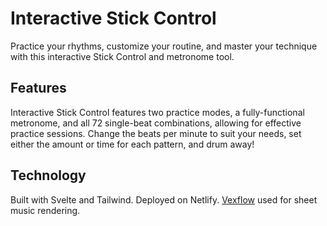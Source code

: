# Interactive Stick Control

Practice your rhythms, customize your routine, and master your technique with this interactive Stick Control and metronome tool. 

## Features

Interactive Stick Control features two practice modes, a fully-functional metronome, and all 72 single-beat combinations, allowing for effective practice sessions. Change the beats per minute to suit your needs, set either the amount or time for each pattern, and drum away! 

## Technology

Built with Svelte and Tailwind. Deployed on Netlify. [Vexflow](https://github.com/0xfe/vexflow) used for sheet music rendering. 
